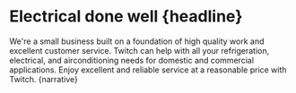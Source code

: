 # Electrical done well {headline}
We're a small business built on a foundation of high quality work and excellent customer service.
Twitch can help with all your refrigeration, electrical, and airconditioning needs for domestic and commercial applications.
Enjoy excellent and reliable service at a reasonable price with Twitch.
{narrative}